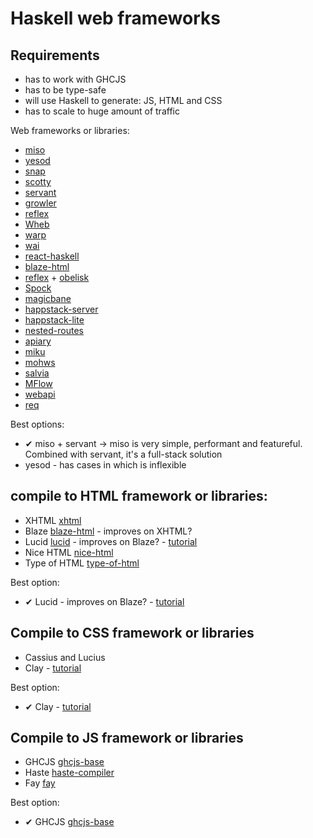 # Haskell web frameworks

## Requirements

* has to work with GHCJS
* has to be type-safe
* will use Haskell to generate: JS, HTML and CSS
* has to scale to huge amount of traffic

Web frameworks or libraries:

* [miso](http://hackage.haskell.org/package/miso)
* [yesod](http://hackage.haskell.org/package/yesod)
* [snap](http://hackage.haskell.org/package/snap)
* [scotty](http://hackage.haskell.org/package/scotty)
* [servant](http://hackage.haskell.org/package/servant)
* [growler](http://hackage.haskell.org/package/growler)
* [reflex](http://hackage.haskell.org/package/reflex)
* [Wheb](http://hackage.haskell.org/package/Wheb)
* [warp](http://hackage.haskell.org/package/warp)
* [wai](http://hackage.haskell.org/package/wai)
* [react-haskell](http://hackage.haskell.org/package/react-haskell)
* [blaze-html](http://hackage.haskell.org/package/blaze-html)
* [reflex](http://hackage.haskell.org/package/reflex) + [obelisk](https://github.com/obsidiansystems/obelisk)
* [Spock](http://hackage.haskell.org/package/Spock)
* [magicbane](http://hackage.haskell.org/package/magicbane)
* [happstack-server](http://hackage.haskell.org/package/happstack-server)
* [happstack-lite](http://hackage.haskell.org/package/happstack-lite)
* [nested-routes](http://hackage.haskell.org/package/nested-routes)
* [apiary](http://hackage.haskell.org/package/apiary)
* [miku](http://hackage.haskell.org/package/miku)
* [mohws](http://hackage.haskell.org/package/mohws)
* [salvia](http://hackage.haskell.org/package/salvia)
* [MFlow](http://hackage.haskell.org/package/MFlow)
* [webapi](http://hackage.haskell.org/package/webapi)
* [req](http://hackage.haskell.org/package/req)

Best options:

* ✔ miso + servant -> miso is very simple, performant and featureful. Combined with servant, it's a full-stack solution
* yesod - has cases in which is inflexible

## compile to HTML framework or libraries:

* XHTML [xhtml](http://hackage.haskell.org/package/xhtml)
* Blaze [blaze-html](http://hackage.haskell.org/package/blaze-html) - improves on XHTML?
* Lucid [lucid](http://hackage.haskell.org/package/lucid) - improves on Blaze? - [tutorial](https://chrisdone.com/posts/lucid/)
* Nice HTML [nice-html](http://hackage.haskell.org/package/nice-html)
* Type of HTML [type-of-html](http://hackage.haskell.org/package/type-of-html)

Best option:

* ✔ Lucid [](http://hackage.haskell.org/package/lucid) - improves on Blaze? - [tutorial](https://chrisdone.com/posts/lucid/)


## Compile to CSS framework or libraries

* Cassius and Lucius [](http://hackage.haskell.org/package/shakespeare-css)
* Clay [](http://hackage.haskell.org/package/clay) - [tutorial](http://fvisser.nl/clay/)

Best option:

* ✔ Clay [](http://hackage.haskell.org/package/clay) - [tutorial](http://fvisser.nl/clay/)

## Compile to JS framework or libraries

* GHCJS [ghcjs-base](http://hackage.haskell.org/package/ghcjs-base)
* Haste [haste-compiler](http://hackage.haskell.org/package/haste-compiler)
* Fay [fay](http://hackage.haskell.org/package/fay)

Best option:

* ✔ GHCJS [ghcjs-base](http://hackage.haskell.org/package/ghcjs-base)